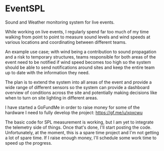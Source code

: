 # EventSPL
Sound and Weather monitoring system for live events.

While working on live events, I regularly spend far too much of my time walking from point to point to measure sound levels and wind 
speeds at various locations and coordinating between different teams. 

An example use case; with wind being a contribution to sound propagation and a risk to temporary structures, teams responsible for both
areas of the event need to be notified if wind speed becomes too high so the system should be able to send notifications around sites and 
keep the entire team up to date with the information they need.

The plan is to extend the system into all areas of the event and provide a wide range of different sensors so the system can provide a 
dashboard overview of conditions across the site and potentially making decisions like when to turn on site lighting in different areas.

I have started a GoFundMe in order to raise money for some of the hardware I need to fully develop the project: https://gf.me/u/xpxcwu

The basic code for SPL measurement is working, but I am yet to integrate the telemetry side of things. Once that's done, I'll start 
posting the code. Unfortunately, at the moment, this is a spare time project and I'm not getting a lot of spare time. If I raise enough 
money, I'll schedule some work time to speed up the progress. 
